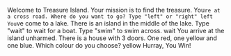Welcome to Treasure Island.
Your mission is to find the treasure.
You`re at a cross road. Where do you want to go? Type "left" or "right"
left
You`ve come to a lake. There is an island in the middle of the lake. Type "wait" to wait for a boat. Type "swim" to swim across.
wait
You arrive at the island unharmed. There is a house with 3 doors. One red, one yellow and one blue. Which colour do you choose?
yellow
Hurray, You Win!
